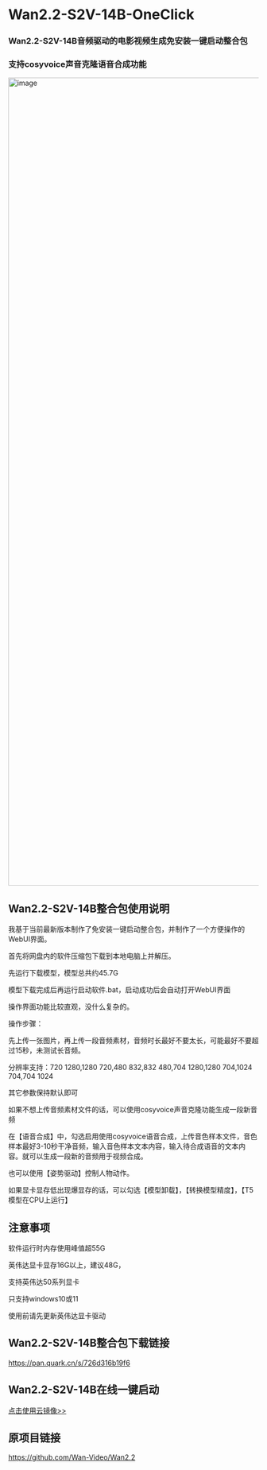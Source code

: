 # Wan2.2-S2V-14B-OneClick
### Wan2.2-S2V-14B音频驱动的电影视频生成免安装一键启动整合包
### 支持cosyvoice声音克隆语音合成功能

<img width="1838" height="1626" alt="image" src="https://github.com/user-attachments/assets/d610e1da-dcc5-4e78-a4c8-ca0adef9bbb6" />

## Wan2.2-S2V-14B整合包使用说明
我基于当前最新版本制作了免安装一键启动整合包，并制作了一个方便操作的WebUI界面。

首先将网盘内的软件压缩包下载到本地电脑上并解压。

先运行下载模型，模型总共约45.7G

模型下载完成后再运行启动软件.bat，启动成功后会自动打开WebUI界面

操作界面功能比较直观，没什么复杂的。

操作步骤：

先上传一张图片，再上传一段音频素材，音频时长最好不要太长，可能最好不要超过15秒，未测试长音频。

分辨率支持：720 1280,1280 720,480 832,832 480,704 1280,1280 704,1024 704,704 1024

其它参数保持默认即可

如果不想上传音频素材文件的话，可以使用cosyvoice声音克隆功能生成一段新音频

在【语音合成】中，勾选启用使用cosyvoice语音合成，上传音色样本文件，音色样本最好3-10秒干净音频，输入音色样本文本内容，输入待合成语音的文本内容。就可以生成一段新的音频用于视频合成。

也可以使用【姿势驱动】控制人物动作。

如果显卡显存低出现爆显存的话，可以勾选【模型卸载】，【转换模型精度】，【T5模型在CPU上运行】

## 注意事项
软件运行时内存使用峰值超55G

英伟达显卡显存16G以上，建议48G，

支持英伟达50系列显卡

只支持windows10或11

使用前请先更新英伟达显卡驱动

## Wan2.2-S2V-14B整合包下载链接
https://pan.quark.cn/s/726d316b19f6

## Wan2.2-S2V-14B在线一键启动
[点击使用云镜像>>](https://www.compshare.cn/images/TiRKnwvDErrJ?referral_code=FlfHWpg22A9EnXni6kYKRv&ytag=GPU_yy_nuowa)

## 原项目链接
https://github.com/Wan-Video/Wan2.2
